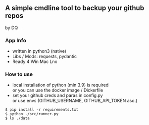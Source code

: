 ## A simple cmdline tool to backup your github repos
by DQ

### App Info
- written in python3 (native)
- Libs / Mods: requests, pydantic
- Ready 4 Win Mac Lnx

### How to use
- local installation of python (min 3.9) is required<br>
or you can use the docker image / Dickerfile
- set your github creds and paras in config.py<br>
or use envs (GITHUB_USERNAME, GITHUB_API_TOKEN aso.)
``` 
$ pip install -r requirements.txt
$ python ./src/runner.py
$ ls ./data